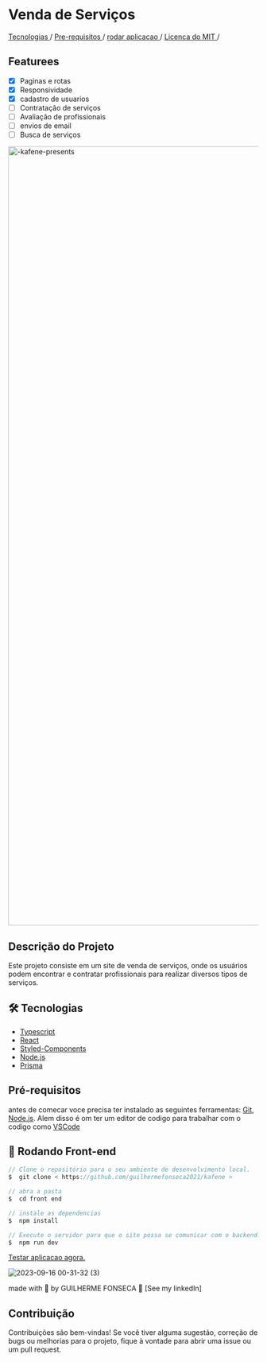 # Venda de Serviços 

<a align="center">   
  <a href="#🛠️-tecnologias"> Tecnologias </a> / 
  <a href="#pré-requisitos"> Pre-requisitos </a> / 
  <a href="#🎲-rodando-front-end"> rodar aplicacao </a> / 
  <a href="#contribuição"> Licenca do MIT </a> / 
</p>

## Featurees

* [x] Paginas e rotas
* [x] Responsividade
* [x] cadastro de usuarios
* [ ] Contratação de serviços
* [ ] Avaliação de profissionais
* [ ] envios de email
* [ ] Busca de serviços

<img width="1567" alt="-kafene-presents" src="https://github.com/Guilhermefonseca2021/kafene/assets/92196697/bbf6639e-e766-49c9-b3b6-846b40a007e0">

## Descrição do Projeto
Este projeto consiste em um site de venda de serviços, onde os usuários podem encontrar e contratar profissionais para realizar diversos tipos de serviços.


## 🛠️ Tecnologias 
- [Typescript](https://www.typescriptlang.org/)
- [React](https://pt-br.react.org/)
- [Styled-Components](https://styled-components.com/)
- [Node.js](https://nodejs.org/en/)
- [Prisma](https://www.prisma.io/)

## Pré-requisitos

antes de comecar voce precisa ter instalado as seguintes ferramentas:
[Git](https://git-scm.com), [Node.js](https://nodejs.org/en/).
Alem disso é om ter um editor de codigo para trabalhar com o codigo como [VSCode](https://code.visualstudio.com/)

## 🎲 Rodando Front-end
```js
// Clone o repositório para o seu ambiente de desenvolvimento local.
$  git clone < https://github.com/guilhermefonseca2021/kafene >

// abra a pasta
$  cd front end

// instale as dependencias
$  npm install

// Execute o servidor para que o site possa se comunicar com o backend.
$  npm run dev
```

<a href="https://kafene-ten.vercel.app/">Testar aplicacao agora. </a>

![2023-09-16 00-31-32 (3)](https://github.com/Guilhermefonseca2021/kafene/assets/92196697/ea74a947-0146-4ad6-9734-84eef5b94c64)

made with 💜 by GUILHERME FONSECA 👋 [See my linkedIn]
## Contribuição
Contribuições são bem-vindas! Se você tiver alguma sugestão, correção de bugs ou melhorias para o projeto, fique à vontade para abrir uma issue ou um pull request.
